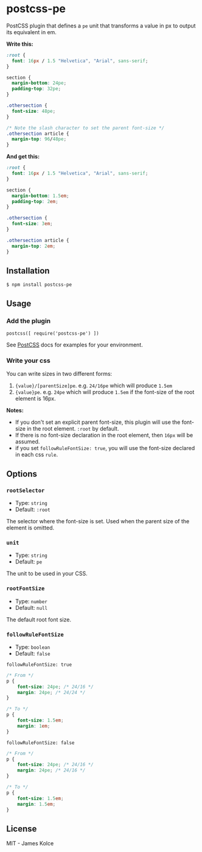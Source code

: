 # postcss-pe

PostCSS plugin that defines a `pe` unit that transforms a value in px to output its equivalent in em.

**Write this:**

```css
:root {
  font: 16px / 1.5 "Helvetica", "Arial", sans-serif;
}

section {
  margin-bottom: 24pe;
  padding-top: 32pe;
}

.othersection {
  font-size: 48pe;
}

/* Note the slash character to set the parent font-size */
.othersection article {
  margin-top: 96/48pe;
}
```

**And get this:**

```css
:root {
  font: 16px / 1.5 "Helvetica", "Arial", sans-serif;
}

section {
  margin-bottom: 1.5em;
  padding-top: 2em;
}

.othersection {
  font-size: 3em;
}

.othersection article {
  margin-top: 2em;
}
```

## Installation

`$ npm install postcss-pe`

## Usage

### Add the plugin

```JS
postcss([ require('postcss-pe') ])
```

See [PostCSS](https://github.com/postcss/postcss) docs for examples for your environment.

### Write your css

You can write sizes in two different forms:

1. `{value}/[parentSize]pe`. e.g. `24/16pe` which will produce `1.5em` 
2. `{value}pe`. e.g. `24pe` which will produce `1.5em` if the font-size of the root element is 16px.

**Notes:** 
- If you don't set an explicit parent font-size, this plugin will use the font-size in the root element. `:root` by default.
- If there is no font-size declaration in the root element, then `16px` will be assumed.
- if you set `followRuleFontSize: true`, you will use the font-size declared in each css `rule`.

## Options

### `rootSelector`

- Type: `string`
- Default: `:root`

The selector where the font-size is set. Used when the parent size of the element is omitted.

### `unit`

- Type: `string`
- Default: `pe`

The unit to be used in your CSS.

### `rootFontSize`

- Type: `number`
- Default: `null`

The default root font size.

### `followRuleFontSize`

- Type: `boolean`
- Default: `false`

`followRuleFontSize: true`

```css
/* From */
p {
	font-size: 24pe; /* 24/16 */
	margin: 24pe; /* 24/24 */
}

/* To */
p {
	font-size: 1.5em;
	margin: 1em;
}
```

`followRuleFontSize: false`
```css
/* From */
p {
	font-size: 24pe; /* 24/16 */
	margin: 24pe; /* 24/16 */
}

/* To */
p {
	font-size: 1.5em;
	margin: 1.5em;
}
```


## License

MIT - James Kolce
